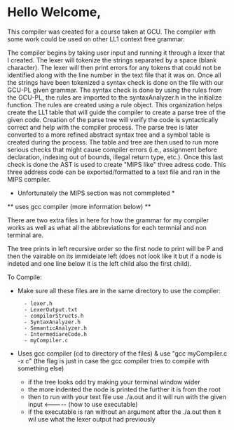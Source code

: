 # Hello Welcome, 

This compiler was created for a course taken at GCU. The compiler with some work could
be used on other LL1 context free grammar. 

The compiler begins by taking user input and running it through a lexer that I created. The lexer will tokenize the
strings separated by a space (blank character). The lexer will then print errors for any tokens that
could not be identified along with the line number in the text file that it was on. Once all the strings have been 
tokenized a syntax check is done on the file with our GCU-PL given grammar. The syntax check is done by 
using the rules from the GCU-PL, the rules are imported to the syntaxAnalyzer.h in the initialize function. 
The rules are created using a rule object. This organization helps create the LL1 table that will guide the compiler to
create a parse tree of the given code. Creation of the parse tree will verify the code is syntactically correct 
and help with the compiler process. The parse tree is later converted to a more refined abstract syntax tree and
a symbol table is created during the process. The table and tree are then used to run more serious checks that might
cause compiler errors (i.e., assignment before declaration, indexing out of bounds, illegal return type, etc.).
Once this last check is done the AST is used to create "MIPS like" three adress code. This three address code
can be exported/formatted to a text file and ran in the MIPS compiler. 

* Unfortunately the MIPS section was not commpleted *


** uses gcc compiler (more information below) **

There are two extra files in here for how the grammar for my compiler works as well as what all the abbreviations
for each termnial and non terminal are. 

The tree prints in left recursive order so the first node to print will be P and then the vairable
on its immideiate left (does not look like it but if a node is indeted and one line below it is 
the left child also the first child).


To Compile:
- Make sure all these files are in the same directory to use the compiler:

        - lexer.h 
        - LexerOutput.txt
        - compilerStructs.h
        - SyntaxAnalyzer.h
        - SemanticAnalyzer.h
        - IntermediareCode.h
        - myCompiler.c


- Uses gcc compiler (cd to directory of the files) & use "gcc myCompiler.c -x c" (the flag is just in case the gcc compiler tries to compile with something else)
    - if the tree looks odd try making your terminal window wider
    - the more indented the node is printed the further it is from the root
    - then to run with your text file use ./a.out <filename> and it will run with the given input  <----- (how to use executable)
    - if the executable is ran without an argument after the ./a.out then it wil use what the lexer output had previously

    
